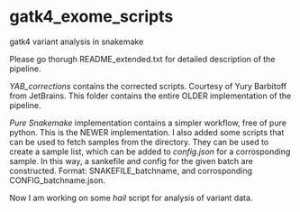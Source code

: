 # gatk4_exome_scripts
gatk4 variant analysis in snakemake

Please go thorugh README_extended.txt for detailed description of the pipeline.

*YAB_corrections* contains the corrected scripts. Courtesy of Yury Barbitoff from JetBrains. This folder contains the entire OLDER implementation of the pipeline.

*Pure Snakemake* implementation contains a simpler workflow, free of pure python. This is the NEWER implementation. I also added some scripts that can be used to fetch samples from the directory. They can be used to create a sample list, which can be added to *config.json* for a corrosponding sample. In this way, a sankefile and config for the given batch are constructed. Format: SNAKEFILE_batchname, and corrosponding CONFIG_batchname.json.

Now I am working on some *hail* script for analysis of variant data.
